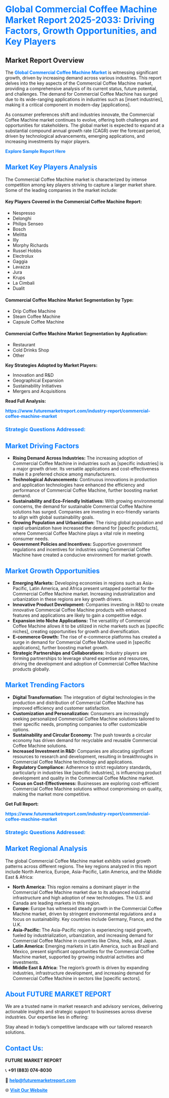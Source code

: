 <h1 style="color: #007BFF;">Global Commercial Coffee Machine Market Report 2025-2033: Driving Factors, Growth Opportunities, and Key Players</h1>

<section id="overview">
<h2>Market Report Overview</h2>
<p>The <a href="https://www.futuremarketreport.com/industry-report/commercial-coffee-machine-market" style="color: #007BFF; text-decoration: none;"><strong>Global Commercial Coffee Machine Market</strong></a> is witnessing significant growth, driven by increasing demand across various industries. This report delves into the key aspects of the Commercial Coffee Machine market, providing a comprehensive analysis of its current status, future potential, and challenges. The demand for Commercial Coffee Machine has surged due to its wide-ranging applications in industries such as [insert industries], making it a critical component in modern-day [applications].</p>
<p>As consumer preferences shift and industries innovate, the Commercial Coffee Machine market continues to evolve, offering both challenges and opportunities for stakeholders. The global market is expected to expand at a substantial compound annual growth rate (CAGR) over the forecast period, driven by technological advancements, emerging applications, and increasing investments by major players.</p>
</section>

<section id="overview">
<p><a href="https://www.futuremarketreport.com/request-sample/reportId=44123" style="color: #007BFF; text-decoration: none;"><strong>Explore Sample Report Here</strong></a></p>
</section>

<section id="key-players">
<h2 style="color: #007BFF;">Market Key Players Analysis</h2>
<p>The Commercial Coffee Machine market is characterized by intense competition among key players striving to capture a larger market share. Some of the leading companies in the market include:</p>
<h4>Key Players Covered in the Commercial Coffee Machine Report:</h4>
<ul><li>Nespresso</li><li>Delonghi</li><li>Philips Senseo</li><li>Bosch</li><li>Melitta</li><li>Illy</li><li>Morphy Richards</li><li>Russel Hobbs</li><li>Electrolux</li><li>Gaggia</li><li>Lavazza</li><li>Jura</li><li>Krups</li><li>La Cimbali</li><li>Dualit</li></ul>
<h4>Commercial Coffee Machine Market Segmentation by Type:</h4>
<ul><li>Drip Coffee Machine</li><li>Steam Coffee Machine</li><li>Capsule Coffee Machine</li></ul>

<h4>Commercial Coffee Machine Market Segmentation by Application:</h4>
<ul><li>Restaurant</li><li>Cold Drinks Shop</li><li>Other</li></ul>
<p><strong>Key Strategies Adopted by Market Players:</strong></p>
<ul>
<li>Innovation and R&D</li>
<li>Geographical Expansion</li>
<li>Sustainability Initiatives</li>
<li>Mergers and Acquisitions</li>
</ul>
</section>

<section>
<p><strong>Read Full Analysis: </strong></p><a href="https://www.futuremarketreport.com/industry-report/commercial-coffee-machine-market" style="color: #007BFF; text-decoration: none;"><strong>https://www.futuremarketreport.com/industry-report/commercial-coffee-machine-market</strong></a>
<h3 style="color: #007BFF;">Strategic Questions Addressed:</h3>
</section>

<section id="driving-factors">
<h2 style="color: #007BFF;">Market Driving Factors</h2>
<ul>
<li><strong>Rising Demand Across Industries:</strong> The increasing adoption of Commercial Coffee Machine in industries such as [specific industries] is a major growth driver. Its versatile applications and cost-effectiveness make it a preferred choice among manufacturers.</li>
<li><strong>Technological Advancements:</strong> Continuous innovations in production and application technologies have enhanced the efficiency and performance of Commercial Coffee Machine, further boosting market demand.</li>
<li><strong>Sustainability and Eco-Friendly Initiatives:</strong> With growing environmental concerns, the demand for sustainable Commercial Coffee Machine solutions has surged. Companies are investing in eco-friendly variants to align with global sustainability goals.</li>
<li><strong>Growing Population and Urbanization:</strong> The rising global population and rapid urbanization have increased the demand for [specific products], where Commercial Coffee Machine plays a vital role in meeting consumer needs.</li>
<li><strong>Government Policies and Incentives:</strong> Supportive government regulations and incentives for industries using Commercial Coffee Machine have created a conducive environment for market growth.</li>
</ul>
</section>

<section id="growth-opportunities">
<h2 style="color: #007BFF;">Market Growth Opportunities</h2>
<ul>
<li><strong>Emerging Markets:</strong> Developing economies in regions such as Asia-Pacific, Latin America, and Africa present untapped potential for the Commercial Coffee Machine market. Increasing industrialization and urbanization in these regions are key growth drivers.</li>
<li><strong>Innovative Product Development:</strong> Companies investing in R&D to create innovative Commercial Coffee Machine products with enhanced features and applications are likely to gain a competitive edge.</li>
<li><strong>Expansion into Niche Applications:</strong> The versatility of Commercial Coffee Machine allows it to be utilized in niche markets such as [specific niches], creating opportunities for growth and diversification.</li>
<li><strong>E-commerce Growth:</strong> The rise of e-commerce platforms has created a surge in demand for Commercial Coffee Machine used in [specific applications], further boosting market growth.</li>
<li><strong>Strategic Partnerships and Collaborations:</strong> Industry players are forming partnerships to leverage shared expertise and resources, driving the development and adoption of Commercial Coffee Machine products globally.</li>
</ul>
</section>

<section id="trending-factors">
<h2 style="color: #007BFF;">Market Trending Factors</h2>
<ul>
<li><strong>Digital Transformation:</strong> The integration of digital technologies in the production and distribution of Commercial Coffee Machine has improved efficiency and customer satisfaction.</li>
<li><strong>Customization and Personalization:</strong> Consumers are increasingly seeking personalized Commercial Coffee Machine solutions tailored to their specific needs, prompting companies to offer customizable options.</li>
<li><strong>Sustainability and Circular Economy:</strong> The push towards a circular economy has driven demand for recyclable and reusable Commercial Coffee Machine solutions.</li>
<li><strong>Increased Investment in R&D:</strong> Companies are allocating significant resources to research and development, resulting in breakthroughs in Commercial Coffee Machine technology and applications.</li>
<li><strong>Regulatory Compliance:</strong> Adherence to strict regulatory standards, particularly in industries like [specific industries], is influencing product development and quality in the Commercial Coffee Machine market.</li>
<li><strong>Focus on Cost-Effectiveness:</strong> Businesses are exploring cost-efficient Commercial Coffee Machine solutions without compromising on quality, making the market more competitive.</li>
</ul>
</section>

<section>
<p><strong>Get Full Report: </strong></p><a href="https://www.futuremarketreport.com/industry-report/commercial-coffee-machine-market" style="color: #007BFF; text-decoration: none;"><strong>https://www.futuremarketreport.com/industry-report/commercial-coffee-machine-market</strong></a>
<h3 style="color: #007BFF;">Strategic Questions Addressed:</h3>
</section>


<section id="regional-analysis">
<h2 style="color: #007BFF;">Market Regional Analysis</h2>
<p>The global Commercial Coffee Machine market exhibits varied growth patterns across different regions. The key regions analyzed in this report include North America, Europe, Asia-Pacific, Latin America, and the Middle East & Africa:</p>
<ul>
<li><strong>North America:</strong> This region remains a dominant player in the Commercial Coffee Machine market due to its advanced industrial infrastructure and high adoption of new technologies. The U.S. and Canada are leading markets in this region.</li>
<li><strong>Europe:</strong> Europe has witnessed steady growth in the Commercial Coffee Machine market, driven by stringent environmental regulations and a focus on sustainability. Key countries include Germany, France, and the U.K.</li>
<li><strong>Asia-Pacific:</strong> The Asia-Pacific region is experiencing rapid growth, fueled by industrialization, urbanization, and increasing demand for Commercial Coffee Machine in countries like China, India, and Japan.</li>
<li><strong>Latin America:</strong> Emerging markets in Latin America, such as Brazil and Mexico, present significant opportunities for the Commercial Coffee Machine market, supported by growing industrial activities and investments.</li>
<li><strong>Middle East & Africa:</strong> The region’s growth is driven by expanding industries, infrastructure development, and increasing demand for Commercial Coffee Machine in sectors like [specific sectors].</li>
</ul>
</section>

<footer>
<h2 style="color: #007BFF;">About FUTURE MARKET REPORT</h2>
<p>We are a trusted name in market research and advisory services, delivering actionable insights and strategic support to businesses across diverse industries. Our expertise lies in offering:</p>

<p>Stay ahead in today’s competitive landscape with our tailored research solutions.</p>

<h2 style="color: #007BFF;">Contact Us:</h2>
<p><strong>FUTURE MARKET REPORT</strong></p>
<p>📞 <strong>+91 (883) 074-8030</strong></p>
<p>📧 <strong><a href="mailto:help@futuremarketreport.com" style="color: #007BFF;">help@futuremarketreport.com</a></strong></p>
<p>🌐 <strong><a href="https://www.futuremarketreport.com/" style="color: #007BFF;">Visit Our Website</a></strong></p>
</footer>